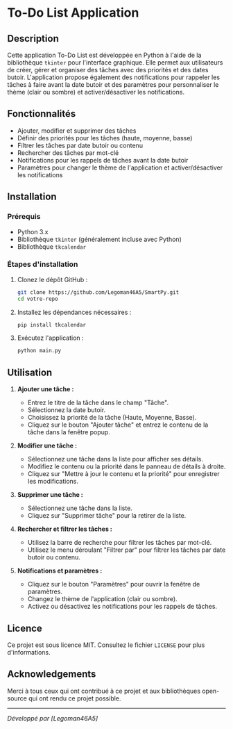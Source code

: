 # To-Do List Application

## Description

Cette application To-Do List est développée en Python à l'aide de la bibliothèque `tkinter` pour l'interface graphique. Elle permet aux utilisateurs de créer, gérer et organiser des tâches avec des priorités et des dates butoir. L'application propose également des notifications pour rappeler les tâches à faire avant la date butoir et des paramètres pour personnaliser le thème (clair ou sombre) et activer/désactiver les notifications.

## Fonctionnalités

- Ajouter, modifier et supprimer des tâches
- Définir des priorités pour les tâches (haute, moyenne, basse)
- Filtrer les tâches par date butoir ou contenu
- Rechercher des tâches par mot-clé
- Notifications pour les rappels de tâches avant la date butoir
- Paramètres pour changer le thème de l'application et activer/désactiver les notifications

## Installation

### Prérequis

- Python 3.x
- Bibliothèque `tkinter` (généralement incluse avec Python)
- Bibliothèque `tkcalendar`

### Étapes d'installation

1. Clonez le dépôt GitHub :
    ```bash
    git clone https://github.com/Legoman46A5/SmartPy.git
    cd votre-repo
    ```

2. Installez les dépendances nécessaires :
    ```bash
    pip install tkcalendar
    ```

3. Exécutez l'application :
    ```bash
    python main.py
    ```

## Utilisation

1. **Ajouter une tâche :**
   - Entrez le titre de la tâche dans le champ "Tâche".
   - Sélectionnez la date butoir.
   - Choisissez la priorité de la tâche (Haute, Moyenne, Basse).
   - Cliquez sur le bouton "Ajouter tâche" et entrez le contenu de la tâche dans la fenêtre popup.

2. **Modifier une tâche :**
   - Sélectionnez une tâche dans la liste pour afficher ses détails.
   - Modifiez le contenu ou la priorité dans le panneau de détails à droite.
   - Cliquez sur "Mettre à jour le contenu et la priorité" pour enregistrer les modifications.

3. **Supprimer une tâche :**
   - Sélectionnez une tâche dans la liste.
   - Cliquez sur "Supprimer tâche" pour la retirer de la liste.

4. **Rechercher et filtrer les tâches :**
   - Utilisez la barre de recherche pour filtrer les tâches par mot-clé.
   - Utilisez le menu déroulant "Filtrer par" pour filtrer les tâches par date butoir ou contenu.

5. **Notifications et paramètres :**
   - Cliquez sur le bouton "Paramètres" pour ouvrir la fenêtre de paramètres.
   - Changez le thème de l'application (clair ou sombre).
   - Activez ou désactivez les notifications pour les rappels de tâches.


## Licence

Ce projet est sous licence MIT. Consultez le fichier `LICENSE` pour plus d'informations.

## Acknowledgements

Merci à tous ceux qui ont contribué à ce projet et aux bibliothèques open-source qui ont rendu ce projet possible.

---

*Développé par [Legoman46A5]*
